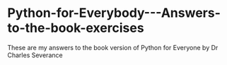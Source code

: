 # Python-for-Everybody---Answers-to-the-book-exercises
These are my answers to the book version of Python for Everyone by Dr Charles Severance

